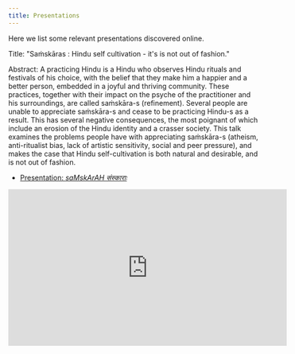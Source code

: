 ```yaml
---
title: Presentations
---
```

  

Here we list some relevant presentations discovered online.

  

Title: ​"Saṁskāras : Hindu self cultivation - it's is not out of fashion."


​​Abstract:​ A practicing Hindu is a Hindu who observes Hindu rituals and festivals of his choice, with the belief that they make him a happier and a better person, embedded in a joyful and thriving community. These practices, together with their impact on the psyche of the practitioner and his surroundings, are called saṁskāra-s (refinement). Several people are unable to appreciate saṁskāra-s and cease to be practicing Hindu-s as a result. This has several negative consequences, the most poignant of which include an erosion of the Hindu identity and a crasser society. This talk examines the problems people have with appreciating saṁskāra-s (atheism, anti-ritualist bias, lack of artistic sensitivity, social and peer pressure), and makes the case that Hindu self-cultivation is both natural and desirable, and is not out of fashion.

- [Presentation: _saMskArAH संस्काराः_](https://docs.google.com/presentation/d/18KwoFODQ2faMT9nPVvTOQi6VBsFwqk7mMpxw-wbUavM/edit?authuser=0)

<iframe width="560" height="315" src="https://www.youtube.com/embed/vCcJu2wJT58" frameborder="0" allow="autoplay; encrypted-media" allowfullscreen></iframe>
  
